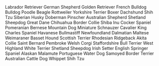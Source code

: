 


Labrador Retriever
German Shepherd
Golden Retriever
French Bulldog
Bulldog
Poodle
Beagle
Rottweiler
Yorkshire Terrier
Boxer
Dachshund
Shih Tzu
Siberian Husky
Doberman Pinscher
Australian Shepherd
Shetland Sheepdog
Great Dane
Chihuahua
Border Collie
Shiba Inu
Cocker Spaniel
Pomeranian
Bernese Mountain Dog
Miniature Schnauzer
Cavalier King Charles Spaniel
Havanese
Bullmastiff
Newfoundland
Dalmatian
Maltese
Weimaraner
Basset Hound
Scottish Terrier
Rhodesian Ridgeback
Akita
Collie
Saint Bernard
Pembroke Welsh Corgi
Staffordshire Bull Terrier
West Highland White Terrier
Shetland Sheepdog
Irish Setter
English Springer Spaniel
Alaskan Malamute
Portuguese Water Dog
Samoyed
Border Terrier
Australian Cattle Dog
Whippet
Shih Tzu

